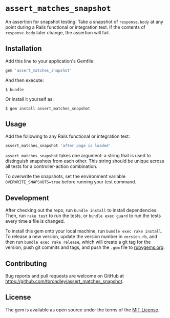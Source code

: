 # `assert_matches_snapshot`

An assertion for snapshot testing. Take a snapshot of `response.body` at any point during a Rails functional or integration test. If the contents of `response.body` later change, the assertion will fail.

## Installation

Add this line to your application's Gemfile:

```ruby
gem 'assert_matches_snapshot'
```

And then execute:

    $ bundle

Or install it yourself as:

    $ gem install assert_matches_snapshot

## Usage

Add the following to any Rails functional or integration test:

```ruby
assert_matches_snapshot 'after page is loaded'
```

`assert_matches_snapshot` takes one argument: a string that is used to distinguish snapshots from each other. This string should be unique across all tests for a controller-action combination.

To overwrite the snapshots, set the environment variable `OVERWRITE_SNAPSHOTS=true` before running your test command.

## Development

After checking out the repo, run `bundle install` to install dependencies. Then, run `rake test` to run the tests, or `bundle exec guard` to run the tests every time a file is changed.

To install this gem onto your local machine, run `bundle exec rake install`. To release a new version, update the version number in `version.rb`, and then run `bundle exec rake release`, which will create a git tag for the version, push git commits and tags, and push the `.gem` file to [rubygems.org](https://rubygems.org).

## Contributing

Bug reports and pull requests are welcome on GitHub at https://github.com/tbroadley/assert_matches_snapshot.

## License

The gem is available as open source under the terms of the [MIT License](http://opensource.org/licenses/MIT).
